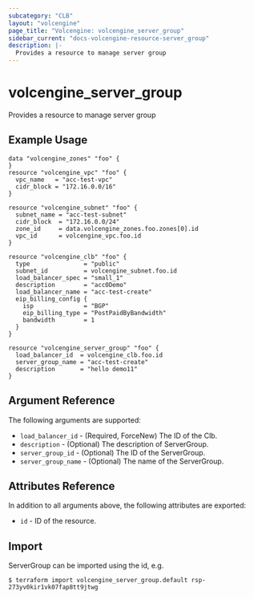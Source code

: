 ```yaml
---
subcategory: "CLB"
layout: "volcengine"
page_title: "Volcengine: volcengine_server_group"
sidebar_current: "docs-volcengine-resource-server_group"
description: |-
  Provides a resource to manage server group
---
```

# volcengine_server_group
Provides a resource to manage server group
## Example Usage
```hcl
data "volcengine_zones" "foo" {
}
resource "volcengine_vpc" "foo" {
  vpc_name   = "acc-test-vpc"
  cidr_block = "172.16.0.0/16"
}

resource "volcengine_subnet" "foo" {
  subnet_name = "acc-test-subnet"
  cidr_block  = "172.16.0.0/24"
  zone_id     = data.volcengine_zones.foo.zones[0].id
  vpc_id      = volcengine_vpc.foo.id
}

resource "volcengine_clb" "foo" {
  type               = "public"
  subnet_id          = volcengine_subnet.foo.id
  load_balancer_spec = "small_1"
  description        = "acc0Demo"
  load_balancer_name = "acc-test-create"
  eip_billing_config {
    isp              = "BGP"
    eip_billing_type = "PostPaidByBandwidth"
    bandwidth        = 1
  }
}

resource "volcengine_server_group" "foo" {
  load_balancer_id  = volcengine_clb.foo.id
  server_group_name = "acc-test-create"
  description       = "hello demo11"
}
```
## Argument Reference
The following arguments are supported:
* `load_balancer_id` - (Required, ForceNew) The ID of the Clb.
* `description` - (Optional) The description of ServerGroup.
* `server_group_id` - (Optional) The ID of the ServerGroup.
* `server_group_name` - (Optional) The name of the ServerGroup.

## Attributes Reference
In addition to all arguments above, the following attributes are exported:
* `id` - ID of the resource.



## Import
ServerGroup can be imported using the id, e.g.
```
$ terraform import volcengine_server_group.default rsp-273yv0kir1vk07fap8tt9jtwg
```

